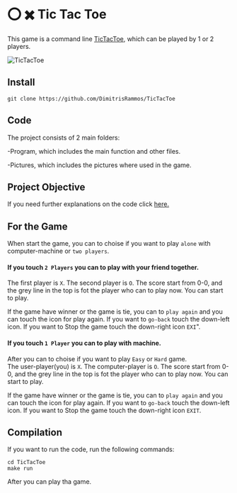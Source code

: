 # :o: :heavy_multiplication_x: Tic Tac Toe

This game is a command line [TicTacToe](https://en.wikipedia.org/wiki/Tic-tac-toe), which can be played by 1 or 2 players.

![TicTacToe](https://upload.wikimedia.org/wikipedia/commons/3/32/Tic_tac_toe.svg)

## Install
```
git clone https://github.com/DimitrisRammos/TicTacToe
```

## Code
The project consists of 2 main folders: 

-Program, which includes the main function and other files.

-Pictures, which includes the pictures where used in the game.

## Project Objective
If you need further explanations on the code click [here.](https://en.wikipedia.org/wiki/Tic-tac-toe)

## For the Game
When start the game, you can to choise if you want to play `alone` with computer-machine or `two players`.



#### If you touch `2 Players` you can to play with your friend together.
  
  The first player is `X`.
  The second player is `O`.
  The score start from 0-0, and the grey line in the top is fot the player who can to play now.
  You can start to play.

  If the game have winner or the game is tie, you can to `play again` and you can touch the icon for play again.
  If you want to `go-back` touch the down-left icon.
  If you want to Stop the game touch the down-right icon `EXI`".



#### If you touch `1 Player` you can to play with machine.
  
  After you can to choise if you want to play `Easy` or `Hard` game.  
  The user-player(you) is `X`.
  The computer-player is `O`.
  The score start from 0-0, and the grey line in the top is fot the player who can to play now.
  You can start to play.
  
  If the game have winner or the game is tie, you can to `play again` and you can touch the icon for play again.
  If you want to `go-back` touch the down-left icon.
  If you want to Stop the game touch the down-right icon `EXIT`.
 
 
## Compilation
If you want to run the code, run the following commands:

```
cd TicTacToe
make run
```
After you can play tha game.

